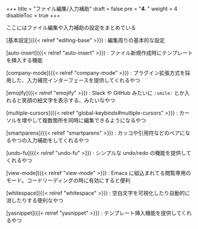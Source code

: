 +++
title = "ファイル編集/入力補助"
draft = false
pre = "<b>4. </b>"
weight = 4
disableToc = true
+++

ここにはファイル編集や入力補助の設定をまとめている

[基本設定]({{< relref "editing-base" >}})
: 編集周りの基本的な設定

[auto-insert]({{< relref "auto-insert" >}})
: ファイル新規作成時にテンプレートを挿入する機能

[company-mode]({{< relref "company-mode" >}})
: プラグイン拡張方式を採用した、入力補完インターフェースを提供してくれるやつ

[emojify]({{< relref "emojify" >}})
: Slack や GitHub みたいに `:smile:` とか入れると笑顔の絵文字を表示する、みたいなやつ

[multiple-cursors]({{< relref "global-keybinds#multiple-cursors" >}})
: カーソルを増やして複数箇所を同時に編集できるようになるやつ

[smartparens]({{< relref "smartparens" >}})
: カッコや引用符などのペアになるやつの入力補助をしてくれるやつ

[undo-fu]({{< relref "undo-fu" >}})
: シンプルな undo/redo の機能を提供してくれるやつ

[view-mode]({{< relref "view-mode" >}})
: Emacs に組込まれてる閲覧専用のモード。コードリーディングの時に有効にすると便利

[whitespace]({{< relref "whitespace" >}})
: 空白文字を可視化したり自動的に消したりする便利なやつ

[yasnippet]({{< relref "yasnippet" >}})
: テンプレート挿入機能を提供してくれるやつ
